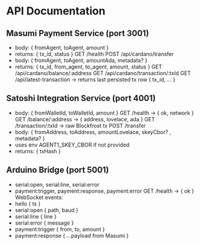 # API Documentation

## Masumi Payment Service (port 3001)

  - body: { fromAgent, toAgent, amount }
  - returns: { tx_id, status }
 GET /health
 POST /api/cardano/transfer
  - body: { fromAgent, toAgent, amountAda, metadata? }
  - returns: { tx_id, from_agent, to_agent, amount, status }
 GET /api/cardano/balance/:address
 GET /api/cardano/transaction/:txId
 GET /api/latest-transaction → returns last persisted tx row { tx_id, ... }

## Satoshi Integration Service (port 4001)

  - body: { fromWalletId, toWalletId, amount }
 GET /health → { ok, network }
 GET /balance/:address → { address, lovelace, ada }
 GET /transaction/:txId → raw Blockfrost tx
 POST /transfer
  - body: { fromAddress, toAddress, amountLovelace, skeyCbor? , metadata? }
  - uses env AGENT1_SKEY_CBOR if not provided
  - returns: { txHash }

## Arduino Bridge (port 5001)

  - serial:open, serial:line, serial:error
  - payment:trigger, payment:response, payment:error
 GET /health → { ok }
 WebSocket events:
  - hello { ts }
  - serial:open { path, baud }
  - serial:line { line }
  - serial:error { message }
  - payment:trigger { from, to, amount }
  - payment:response { ...payload from Masumi }
